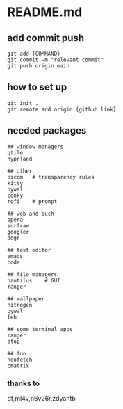 # README.md

## add commit push
```
git add {COMMAND}
git commit -m "relevant commit"
git push origin main
```
## how to set up
```
git init .
git remote add origin {github link}
```

## needed packages
```
## window managers
qtile
hyprland

## other
picom   # transparency rules       
kitty   
pywal
conky
rofi    # prompt

## web and such
opera
surfraw
googler
ddgr

## text editor
emacs
code

## file managers
nautilus    # GUI
ranger 

## wallpaper
nitrogen
pywal
feh

## some terminal apps
ranger
btop

## fun
neofetch
cmatrix
```


### thanks to
dt,ml4v,n6v26r,zdyantb